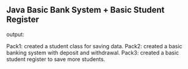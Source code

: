 ## Java Basic Bank System + Basic Student Register
output:

Pack1: created a student class for saving data.
Pack2: created a basic banking system with deposit and withdrawal.
Pack3: created a basic student register to save more students.